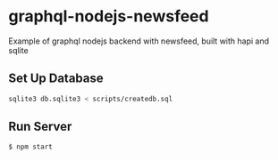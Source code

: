 # graphql-nodejs-newsfeed
Example of graphql nodejs backend with newsfeed, built with hapi and sqlite

## Set Up Database

```sh
sqlite3 db.sqlite3 < scripts/createdb.sql
```

## Run Server

```
$ npm start
```
